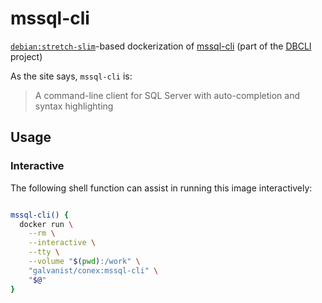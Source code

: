 # mssql-cli

[`debian:stretch-slim`](https://hub.docker.com/_/debian/)-based dockerization of [mssql-cli](https://github.com/dbcli/mssql-cli) (part of the [DBCLI](https://www.dbcli.com/) project)

As the site says, `mssql-cli` is:

> A command-line client for SQL Server with auto-completion and syntax highlighting 

## Usage

### Interactive

The following shell function can assist in running this image interactively:

```sh

mssql-cli() {
  docker run \
    --rm \
    --interactive \
    --tty \
    --volume "$(pwd):/work" \
    "galvanist/conex:mssql-cli" \
    "$@"
}

```
